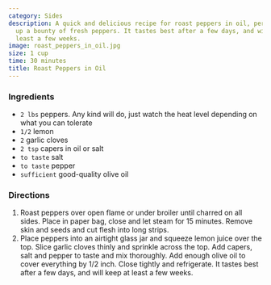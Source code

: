 ```yaml
---
category: Sides
description: A quick and delicious recipe for roast peppers in oil, perfect for using
  up a bounty of fresh peppers. It tastes best after a few days, and will keep at
  least a few weeks.
image: roast_peppers_in_oil.jpg
size: 1 cup
time: 30 minutes
title: Roast Peppers in Oil
---
```


### Ingredients

* `2 lbs` peppers. Any kind will do, just watch the heat level depending on what you can tolerate
* `1/2` lemon
* `2` garlic cloves
* `2 tsp` capers in oil or salt
* `to taste` salt
* `to taste` pepper
* `sufficient` good-quality olive oil

### Directions

1. Roast peppers over open flame or under broiler until charred on all sides. Place in paper bag, close and let steam for 15 minutes. Remove skin and seeds and cut flesh into long strips.
2. Place peppers into an airtight glass jar and squeeze lemon juice over the top. Slice garlic cloves thinly and sprinkle across the top. Add capers, salt and pepper to taste and mix thoroughly. Add enough olive oil to cover everything by 1/2 inch. Close tightly and refrigerate. It tastes best after a few days, and will keep at least a few weeks.
